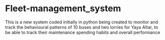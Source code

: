 # Fleet-management_system
This is a new system coded initially in python being created to monitor and track the behavioural patterns of 10 buses and two lorries for Yaya Altar, to be able to track their maintenance spending habits and overall performance
